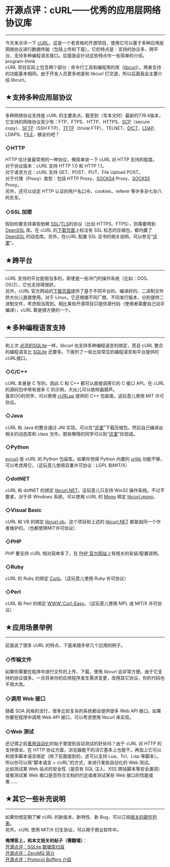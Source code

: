# 开源点评：cURL——优秀的应用层网络协议库 

-----

 今天来点评一下 [cURL](https://curl.haxx.se/)，这是一个老资格的开源项目，使用它可以基于多种应用层网络协议进行数据传输（包括上传和下载）。它的特点是：支持的协议多、跨平台、支持多种编程语言接口。后面我会针对这些特点作一些简单的介绍。program-think  
 cURL 项目实际上包含两个部分：命令行工具和编程用的库（[libcurl](https://curl.haxx.se/libcurl/)）。两者支持的功能基本相同。由于开发人员更多地是和 libcurl 打交道，所以后面我会主要介绍 libcurl。  
   
   
 ## ★支持多种应用层协议
----------

  
 多种网络协议支持是 cURL 的主要卖点。截至到（写本文时）最新的7.19.4版本，它支持的网络协议至少有：FTP、FTPS、HTTP、HTTPS、[SCP](https://en.wikipedia.org/wiki/Secure_copy)（secure copy）、[SFTP](https://en.wikipedia.org/wiki/SSH_file_transfer_protocol)（SSH FTP）、[TFTP](https://en.wikipedia.org/wiki/Trivial_File_Transfer_Protocol)（trivial FTP）、TELNET、[DICT](https://en.wikipedia.org/wiki/DICT)、[LDAP](https://en.wikipedia.org/wiki/Lightweight_Directory_Access_Protocol)、LDAPS、[FILE](https://en.wikipedia.org/wiki/File:URL)，够全的吧？  
   
 ### ◇HTTP

  
 HTTP 估计是最常用的一种协议，俺简单说一下 cURL 对 HTTP 支持的程度。  
 对于协议版本：cURL 支持 HTTP 1.0 和 HTTP 1.1。  
 对于请求方式：cURL 支持 GET、POST、PUT、File Upload POST。  
 对于代理（Proxy）类型：包括 HTTP Proxy、[SOCKS4](https://en.wikipedia.org/wiki/SOCKS#SOCKS_4_protocol) Proxy、[SOCKS5](https://en.wikipedia.org/wiki/SOCKS#SOCKS_5_protocol) Proxy。  
 另外，还可以设定 HTTP 认证的用户名口令，cookies，referer 等许多杂七杂八的东东。  
   
 ### ◇SSL 加密

  
 假如你要支持某些依赖 [SSL](https://en.wikipedia.org/wiki/Secure_Sockets_Layer)/[TLS](https://en.wikipedia.org/wiki/Transport_Layer_Security)的协议（比如 HTTPS、FTPS），则需要用到 [OpenSSL](https://en.wikipedia.org/wiki/OpenSSL) 库。在 cURL 的[下载页面](https://curl.haxx.se/download.html)上标注有 SSL 标志的压缩包，都内置了 [OpenSSL](https://en.wikipedia.org/wiki/OpenSSL) 的动态库。另外，在cURL 配置 SSL 证书的相关说明，可以参见“[这里](https://curl.haxx.se/docs/sslcerts.html)”。  
   
   
 ## ★跨平台
----

  
 cURL 支持的平台是相当多的。即使是一些冷门的操作系统（比如：DOS、OS/2），它也支持得很好。  
 另外，cURL 官方网站的[下载页面](https://curl.haxx.se/download.html)提供了基于不同平台的、编译好的、二进制文件供大伙儿直接使用。对于 Linux，它还根据不同厂商、不同发行版本，分别提供二进制文件，考虑相当周到。相比某些开源项目只提供源代码（使用者需要自己动手编译），cURL 算是很方便的一个。  
   
   
 ## ★多种编程语言支持
---------

  
 和上次 [点评的SQLite](https://program-think.blogspot.com/2009/03/opensource-review-sqlite-database.html)一样，libcurl 也支持多种编程语言的绑定，而且 cURL 整合的编程语言比 [SQLite](https://en.wikipedia.org/wiki/SQLite) 还要多。下面列了一些比较常见的编程语言和平台提供的cURL接口。  
   
 ### ◇C/C++

  
 cURL 本身是 C 写的，因此 C 和 C++ 都可以直接调用它的 C 接口 API。在 cURL 的源码包中带有很多 C 的示例，大伙儿可以依样画葫芦。  
 喜欢OO的同学，可以使用 [cURLpp](http://curlpp.org/) 提供的 C++ 包装类。这玩意儿使用 MIT 许可协议。  
   
 ### ◇Java

  
 cURL 和 Java 的整合通过 JNI 实现。可以在“[这里](https://curl.haxx.se/libcurl/java/)”下载压缩包，然后自己编译出相关的动态库和 class 文件。那些懒惰的同学可以到“[这里](http://www.gknw.de/mirror/curl/curl_java/)”捡现成。  
   
 ### ◇Python

  
 [pycurl](http://pycurl.sourceforge.net/) 是 cURL 的 Python 包装库。如果你觉得 Python 内置的 [urllib](https://docs.python.org/library/urllib.html) 功能不够，可以考虑用它。（这玩意儿使用双重许可协议：LGPL 和MIT/X）  
   
 ### ◇dotNET

  
 cURL 和 dotNET 的绑定 [libcurl.NET](http://libcurl-net.sourceforge.net/)。这玩意儿只支持 Win32 操作系统。不过不要紧，对于非 Windows 系统，可以使用 cURL 的 [Mono](https://en.wikipedia.org/wiki/Mono_%28software%29) 绑定 [libcurl.mono](http://forge.novell.com/modules/xfmod/project/?libcurl-mono)。  
   
 ### ◇Visual Basic

  
 cURL 和 VB 的绑定 [libcurl.vb](http://libcurl-vb.sourceforge.net/)。这个项目和上述的 [libcurl.NET](http://libcurl-net.sourceforge.net/) 都是由同一个作者维护的。（也都使用MIT许可协议）  
   
 ### ◇PHP

  
 PHP 要支持 cURL 相对简单多了。在 [PHP 官方网站](http://cn.php.net/curl)上有相关的安装/配置说明。  
   
 ### ◇Ruby

  
 cURL 的 Ruby 的绑定 [Curb](http://curb.rubyforge.org/)。（这玩意儿使用 Ruby 许可协议）  
   
 ### ◇Perl

  
 cURL 和 Perl 的绑定 [WWW::Curl::Easy](http://search.cpan.org/%7Ecrisb/WWW-Curl/Easy.pm.in)。（这玩意儿使用 MPL 或 MIT/X 许可协议）  
   
   
 ## ★应用场景举例
-------

  
 前面说了很多 cURL 的特点，下面来随手举几个应用的例子。  
   
 ### ◇传输文件

  
 如果你需要在程序中进行文件的上传、下载，使用 libcurl 会非常方便。由于它支持的协议很多。一旦将来你的应用程序发生需求变更，改用其它协议，你的代码也不用大改。  
   
 ### ◇调用 Web 接口

  
 随着 SOA 风格的流行，很多比较复杂的系统都会提供很多 Web API 接口。如果你要在程序中调用 Web API 接口，可以考虑使用 libcurl 来实现。  
   
 ### ◇Web 测试

  
 还记得之前[善用自动化](https://program-think.blogspot.com/2009/02/7.html#test)的帖子里提到自动测试的好处吗？由于 cURL 对 HTTP 的支持很全。在 HTTP 协议方面，浏览器能干的活它基本上也能干。再加上它可以和很多脚本语言绑定（除了前面提到的，还可以支持 Lua、Tcl、Lisp 等脚本）。所以你可以用“脚本语言 + cURL”的方式，来进行某些自动化的 Web 测试。  
 比如测试某 Web 站点的安全性（是否有 SQL 注入、XSS 跨站脚本等安全漏洞）或者测试某 Web 接口是否符合文档的约定或者测试某些 Web 接口的性能或者......  
   
   
 ## ★其它一些补充说明
---------

  
 如果你想定期了解 cURL 的新版本、新特性、新 Bug，可以订阅[相关的邮件列表](https://curl.haxx.se/mail/)。  
 另外，cURL 使用 MIT/X 衍生协议，可以用于商业软件中。  
   
   
 **俺博客上，和本文相关的帖子（需翻墙）**：  
 [开源点评：SQLite 数据库扫盲](https://program-think.blogspot.com/2009/03/opensource-review-sqlite-database.html)  
 [开源点评：ZeroMQ 简介](https://program-think.blogspot.com/2011/08/opensource-review-zeromq.html)  
 [开源点评：Protocol Buffers 介绍](https://program-think.blogspot.com/2009/05/opensource-review-protocol-buffers.html) 